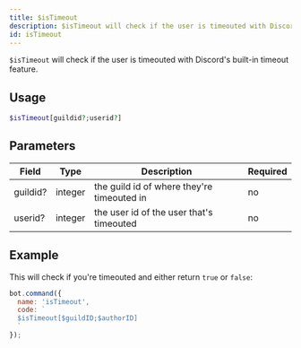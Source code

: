 ```yaml
---
title: $isTimeout 
description: $isTimeout will check if the user is timeouted with Discord's built-in timeout feature.
id: isTimeout
---
```


`$isTimeout` will check if the user is timeouted with Discord's built-in timeout feature.

## Usage

```php
$isTimeout[guildid?;userid?]
```

## Parameters 


| Field     | Type    | Description                                        | Required |
|-----------|---------|----------------------------------------------------|----------|
| guildid?      | integer  | the guild id of where they're timeouted in                             | no      |
| userid?     | integer  | the user id of the user that's timeouted          | no       |


## Example

This will check if you're timeouted and either return `true` or `false`:

```javascript
bot.command({
  name: 'isTimeout',
  code: `
  $isTimeout[$guildID;$authorID]
  `
});
```

